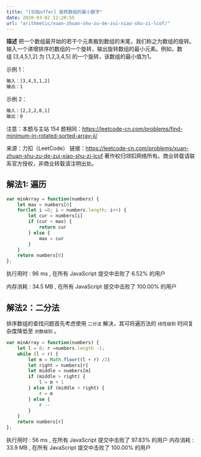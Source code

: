 ```yaml
---
title: "[剑指offer] 旋转数组的最小数字"
date: 2020-03-02 12:20:55
url: "arithmetic/xuan-zhuan-shu-zu-de-zui-xiao-shu-zi-lcof/"
---
```


**描述** 把一个数组最开始的若干个元素搬到数组的末尾，我们称之为数组的旋转。输入一个递增排序的数组的一个旋转，输出旋转数组的最小元素。例如，数组 [3,4,5,1,2] 为 [1,2,3,4,5] 的一个旋转，该数组的最小值为1。  

示例 1：
```bash
输入：[3,4,5,1,2]
输出：1
```
示例 2：

```bash
输入：[2,2,2,0,1]
输出：0
```

注意：本题与主站 154 题相同：https://leetcode-cn.com/problems/find-minimum-in-rotated-sorted-array-ii/

来源：力扣（LeetCode）
链接：https://leetcode-cn.com/problems/xuan-zhuan-shu-zu-de-zui-xiao-shu-zi-lcof
著作权归领扣网络所有。商业转载请联系官方授权，非商业转载请注明出处。
<!--more-->


## 解法1: 遍历

```js
var minArray = function(numbers) {
    let max = numbers[0]
    for(let i =0; i < numbers.length; i++) {
        let cur = numbers[i]
        if (cur < max) {
            return cur
        } else {
            max = cur
        }
    }
    return numbers[0]
};
```


执行用时 :
96 ms
, 在所有 JavaScript 提交中击败了
6.52%
的用户

内存消耗 :
34.5 MB
, 在所有 JavaScript 提交中击败了
100.00%
的用户

## 解法2：二分法
排序数组的查找问题首先考虑使用 `二分法` 解决，其可将遍历法的 `线性级别` 时间复杂度降低至 `对数级别` 。
```js
var minArray = function(numbers) {
    let l = 0; r =numbers.length -1;
    while (l < r) {
        let m = Math.floor((l + r) /2)
        let right = numbers[r]
        let middle = numbers[m]
        if (middle > right) {
            l = m + 1
        } else if (middle < right) {
            r = m
        } else {
            r --
        }
    }
    return numbers[r]
};
```

执行用时 :
56 ms
, 在所有 JavaScript 提交中击败了
97.83%
的用户
内存消耗 :
33.9 MB
, 在所有 JavaScript 提交中击败了
100.00%
的用户